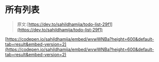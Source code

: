 # 所有列表

> 原文:[https://dev.to/sahildhamija/todo-list-29f1](https://dev.to/sahildhamija/todo-list-29f1)

[https://codepen.io/sahildhamija/embed/wvwWNBa?height=600&default-tab=result&embed-version=2](https://codepen.io/sahildhamija/embed/wvwWNBa?height=600&default-tab=result&embed-version=2)